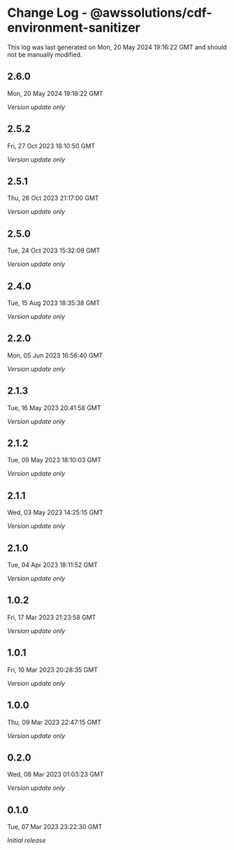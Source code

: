 # Change Log - @awssolutions/cdf-environment-sanitizer

This log was last generated on Mon, 20 May 2024 19:16:22 GMT and should not be manually modified.

## 2.6.0
Mon, 20 May 2024 19:16:22 GMT

_Version update only_

## 2.5.2
Fri, 27 Oct 2023 18:10:50 GMT

_Version update only_

## 2.5.1
Thu, 26 Oct 2023 21:17:00 GMT

_Version update only_

## 2.5.0
Tue, 24 Oct 2023 15:32:09 GMT

_Version update only_

## 2.4.0
Tue, 15 Aug 2023 18:35:38 GMT

_Version update only_

## 2.2.0
Mon, 05 Jun 2023 16:56:40 GMT

_Version update only_

## 2.1.3
Tue, 16 May 2023 20:41:58 GMT

_Version update only_

## 2.1.2
Tue, 09 May 2023 18:10:03 GMT

_Version update only_

## 2.1.1
Wed, 03 May 2023 14:25:15 GMT

_Version update only_

## 2.1.0
Tue, 04 Apr 2023 18:11:52 GMT

_Version update only_

## 1.0.2
Fri, 17 Mar 2023 21:23:58 GMT

_Version update only_

## 1.0.1
Fri, 10 Mar 2023 20:28:35 GMT

_Version update only_

## 1.0.0
Thu, 09 Mar 2023 22:47:15 GMT

_Version update only_

## 0.2.0
Wed, 08 Mar 2023 01:03:23 GMT

_Version update only_

## 0.1.0
Tue, 07 Mar 2023 23:22:30 GMT

_Initial release_

